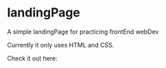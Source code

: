 # landingPage
A simple landingPage for practicing frontEnd webDev 

Currently it only uses HTML and CSS.

Check it out here: 
